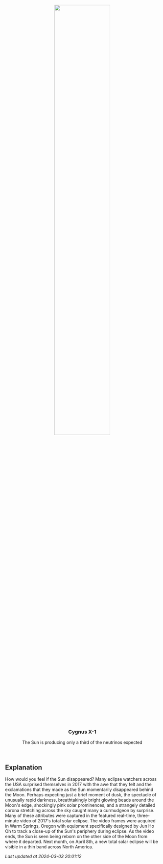 <p align='center'>
    <a href='https://www.youtube.com/embed/5D9j-8Vhyto?rel=0&showinfo=0'><img src='https://images.unsplash.com/photo-1610296669228-602fa827fc1f' width='60%' /></a>
    <h3 align="center">Cygnus X-1</h3>
    <p align="center">The Sun is producing only a third of the neutrinos expected</p>
</p>
<br/>

Explanation
--
How would you feel if the Sun disappeared? Many eclipse watchers across the USA surprised themselves in 2017 with the awe that they felt and the exclamations that they made as the Sun momentarily disappeared behind the Moon. Perhaps expecting just a brief moment of dusk, the spectacle of unusually rapid darkness, breathtakingly bright glowing beads around the Moon's edge, shockingly pink solar prominences, and a strangely detailed corona stretching across the sky caught many a curmudgeon by surprise.  Many of these attributes  were captured in the featured real-time, three-minute video of 2017's total solar eclipse. The video frames were acquired in  Warm Springs, Oregon with equipment specifically designed by Jun Ho Oh to track a close-up of the Sun's periphery during eclipse.  As the video ends, the Sun is seen being reborn on the other side of the Moon from where it departed.  Next month, on April 8th, a new total solar eclipse will be visible in a thin band across North America.


*Last updated at 2024-03-03 20:01:12*
